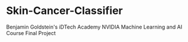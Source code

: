# Skin-Cancer-Classifier
Benjamin Goldstein's iDTech Academy NVIDIA Machine Learning and AI Course Final Project
